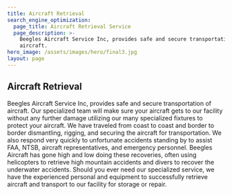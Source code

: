 ```yaml
---
title: Aircraft Retrieval
search_engine_optimization:
  page_title: Aircraft Retrieval Service
  page_description: >-
    Beegles Aircraft Service Inc, provides safe and secure transportation of
    aircraft.
hero_image: /assets/images/hero/final3.jpg
layout: page
---
```


## Aircraft Retrieval

Beegles Aircraft Service Inc, provides safe and secure transportation of aircraft. Our specialized team will make sure your aircraft gets to our facility without any further damage utilizing our many specialized fixtures to protect your aircraft. We have traveled from coast to coast and border to border dismantling, rigging, and securing the aircraft for transportation. We also respond very quickly to unfortunate accidents standing by to assist FAA, NTSB, aircraft representatives, and emergency personnel. Beegles Aircraft has gone high and low doing these recoveries, often using helicopters to retrieve high mountain accidents and divers to recover the underwater accidents. Should you ever need our specialized service, we have the experienced personal and equipment to successfully retrieve aircraft and transport to our facility for storage or repair.